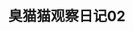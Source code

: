 ﻿---
title: "臭猫猫观察日记02"
categories:
- 臭猫猫
tags:
- 臭猫猫
keywords:
- 臭猫猫
comments:       true
showMeta:       true
showActions:    true
#thumbnailImage: //example.com/image.jpg
---